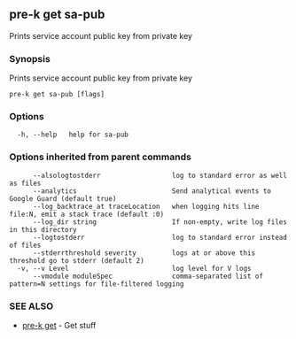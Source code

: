 ## pre-k get sa-pub

Prints service account public key from private key

### Synopsis

Prints service account public key from private key

```
pre-k get sa-pub [flags]
```

### Options

```
  -h, --help   help for sa-pub
```

### Options inherited from parent commands

```
      --alsologtostderr                  log to standard error as well as files
      --analytics                        Send analytical events to Google Guard (default true)
      --log_backtrace_at traceLocation   when logging hits line file:N, emit a stack trace (default :0)
      --log_dir string                   If non-empty, write log files in this directory
      --logtostderr                      log to standard error instead of files
      --stderrthreshold severity         logs at or above this threshold go to stderr (default 2)
  -v, --v Level                          log level for V logs
      --vmodule moduleSpec               comma-separated list of pattern=N settings for file-filtered logging
```

### SEE ALSO

* [pre-k get](pre-k_get.md)	 - Get stuff

